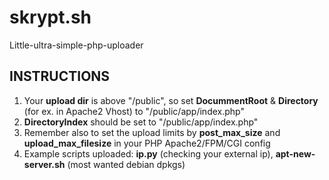 # skrypt.sh
Little-ultra-simple-php-uploader

## INSTRUCTIONS
1. Your <b>upload dir</b> is above "/public", so set <b>DocummentRoot</b> & <b>Directory</b> (for ex. in Apache2 Vhost) to "/public/app/index.php"
2. <b>DirectoryIndex</b> should be set to "/public/app/index.php"
3. Remember also to set the upload limits by <b>post_max_size</b> and <b>upload_max_filesize</b> in your PHP Apache2/FPM/CGI config<br>
4. Example scripts uploaded: <b>ip.py</b> (checking your external ip), <b>apt-new-server.sh</b> (most wanted debian dpkgs)
